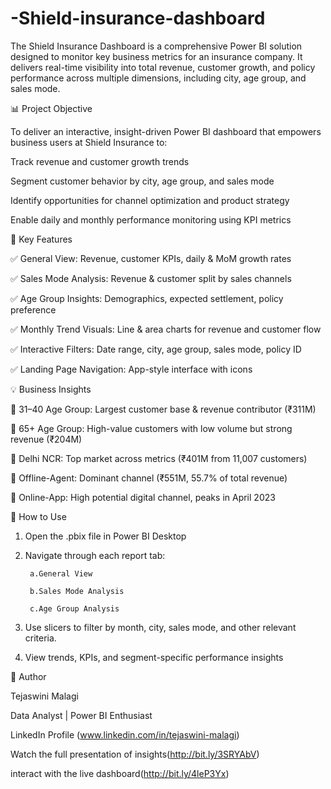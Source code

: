 # -Shield-insurance-dashboard
The Shield Insurance Dashboard is a comprehensive Power BI solution designed to monitor key business metrics for an insurance company. It delivers real-time visibility into total revenue, customer growth, and policy performance across multiple dimensions, including city, age group, and sales mode.

📊 Project Objective

To deliver an interactive, insight-driven Power BI dashboard that empowers business users at Shield Insurance to:

Track revenue and customer growth trends

Segment customer behavior by city, age group, and sales mode

Identify opportunities for channel optimization and product strategy

Enable daily and monthly performance monitoring using KPI metrics

📌 Key Features

✅ General View: Revenue, customer KPIs, daily & MoM growth rates

✅ Sales Mode Analysis: Revenue & customer split by sales channels

✅ Age Group Insights: Demographics, expected settlement, policy preference

✅ Monthly Trend Visuals: Line & area charts for revenue and customer flow

✅ Interactive Filters: Date range, city, age group, sales mode, policy ID

✅ Landing Page Navigation: App-style interface with icons

💡 Business Insights

🔹 31–40 Age Group: Largest customer base & revenue contributor (₹311M)

🔹 65+ Age Group: High-value customers with low volume but strong revenue (₹204M)

🔹 Delhi NCR: Top market across metrics (₹401M from 11,007 customers)

🔹 Offline-Agent: Dominant channel (₹551M, 55.7% of total revenue)

🔹 Online-App: High potential digital channel, peaks in April 2023

📜 How to Use


1. Open the .pbix file in Power BI Desktop

2. Navigate through each report tab:

        a.General View
      
        b.Sales Mode Analysis
      
        c.Age Group Analysis

3. Use slicers to filter by month, city, sales mode, and other relevant criteria.

4. View trends, KPIs, and segment-specific performance insights

📢 Author

 Tejaswini Malagi
 
 Data Analyst | Power BI Enthusiast
 
 LinkedIn Profile (www.linkedin.com/in/tejaswini-malagi)
 
 Watch the full presentation of insights(http://bit.ly/3SRYAbV)

 interact with the live dashboard(http://bit.ly/4leP3Yx)
